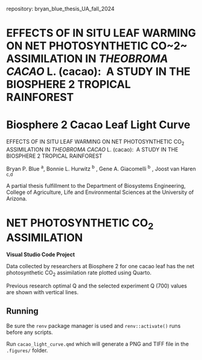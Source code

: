 repository: bryan_blue_thesis_UA_fall_2024

# EFFECTS OF IN SITU LEAF WARMING ON NET PHOTOSYNTHETIC CO~2~ ASSIMILATION IN *THEOBROMA CACAO* L. (cacao):  A STUDY IN THE BIOSPHERE 2 TROPICAL RAINFOREST

# Biosphere 2 Cacao Leaf Light Curve

EFFECTS OF IN SITU LEAF WARMING ON NET PHOTOSYNTHETIC CO<sub>2</sub>
ASSIMILATION IN *THEOBROMA CACAO* L. (cacao):  A STUDY IN THE BIOSPHERE
2 TROPICAL RAINFOREST

Bryan P. Blue <sup>a</sup>, Bonnie L. Hurwitz <sup>b</sup> , Gene A.
Giacomelli <sup>b</sup> , Joost van Haren <sup>c,d</sup>

A partial thesis fulfillment to the Department of Biosystems
Engineering, College of Agriculture, Life and Environmental Sciences at
the University of Arizona.

# NET PHOTOSYNTHETIC CO<sub>2</sub> ASSIMILATION

**Visual Studio Code Project**

Data collected by researchers at Biosphere 2 for one cacao leaf has the
net photosynthetic CO<sub>2</sub> assimilation rate plotted using
Quarto.

Previous research optimal Q and the selected experiment Q (700) values
are shown with vertical lines.

## Running

Be sure the `renv` package manager is used and `renv::activate()` runs
before any scripts.

Run `cacao_light_curve.qmd` which will generate a PNG and TIFF file in
the `.figures/` folder.
